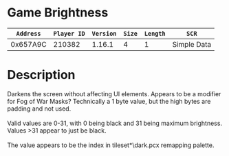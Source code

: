 # Game Brightness

| `Address` | `Player ID` | `Version` | `Size` | `Length` | `SCR` |
| ---------- | ----------- | --------- | ------ | -------- | ---- |
| 0x657A9C | 210382 | 1.16.1 | 4 | 1 | Simple Data |

# Description

Darkens the screen without affecting UI elements. Appears to be a modifier for Fog of War Masks? Technically a 1 byte value, but the high bytes are padding and not used.<br><br>Valid values are 0-31, with 0 being black and 31 being maximum brightness. Values >31 appear to just be black.<br><br>The value appears to be the index in tileset\*\dark.pcx remapping palette.